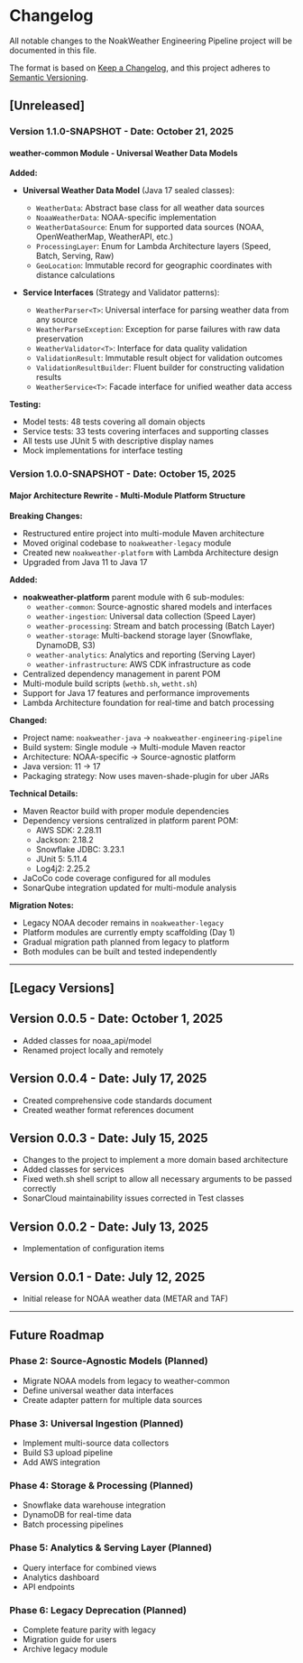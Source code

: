 # Changelog

All notable changes to the NoakWeather Engineering Pipeline project will be documented in this file.

The format is based on [Keep a Changelog](https://keepachangelog.com/en/1.0.0/),
and this project adheres to [Semantic Versioning](https://semver.org/spec/v2.0.0.html).

## [Unreleased]

### Version 1.1.0-SNAPSHOT - Date: October 21, 2025

#### weather-common Module - Universal Weather Data Models

**Added:**
- **Universal Weather Data Model** (Java 17 sealed classes):
  - `WeatherData`: Abstract base class for all weather data sources
  - `NoaaWeatherData`: NOAA-specific implementation
  - `WeatherDataSource`: Enum for supported data sources (NOAA, OpenWeatherMap, WeatherAPI, etc.)
  - `ProcessingLayer`: Enum for Lambda Architecture layers (Speed, Batch, Serving, Raw)
  - `GeoLocation`: Immutable record for geographic coordinates with distance calculations
  
- **Service Interfaces** (Strategy and Validator patterns):
  - `WeatherParser<T>`: Universal interface for parsing weather data from any source
  - `WeatherParseException`: Exception for parse failures with raw data preservation
  - `WeatherValidator<T>`: Interface for data quality validation
  - `ValidationResult`: Immutable result object for validation outcomes
  - `ValidationResultBuilder`: Fluent builder for constructing validation results
  - `WeatherService<T>`: Facade interface for unified weather data access

**Testing:**
- Model tests: 48 tests covering all domain objects
- Service tests: 33 tests covering interfaces and supporting classes
- All tests use JUnit 5 with descriptive display names
- Mock implementations for interface testing

### Version 1.0.0-SNAPSHOT - Date: October 15, 2025

#### Major Architecture Rewrite - Multi-Module Platform Structure

**Breaking Changes:**
- Restructured entire project into multi-module Maven architecture
- Moved original codebase to `noakweather-legacy` module
- Created new `noakweather-platform` with Lambda Architecture design
- Upgraded from Java 11 to Java 17

**Added:**
- **noakweather-platform** parent module with 6 sub-modules:
  - `weather-common`: Source-agnostic shared models and interfaces
  - `weather-ingestion`: Universal data collection (Speed Layer)
  - `weather-processing`: Stream and batch processing (Batch Layer)
  - `weather-storage`: Multi-backend storage layer (Snowflake, DynamoDB, S3)
  - `weather-analytics`: Analytics and reporting (Serving Layer)
  - `weather-infrastructure`: AWS CDK infrastructure as code
- Centralized dependency management in parent POM
- Multi-module build scripts (`wethb.sh`, `wetht.sh`)
- Support for Java 17 features and performance improvements
- Lambda Architecture foundation for real-time and batch processing

**Changed:**
- Project name: `noakweather-java` → `noakweather-engineering-pipeline`
- Build system: Single module → Multi-module Maven reactor
- Architecture: NOAA-specific → Source-agnostic platform
- Java version: 11 → 17
- Packaging strategy: Now uses maven-shade-plugin for uber JARs

**Technical Details:**
- Maven Reactor build with proper module dependencies
- Dependency versions centralized in platform parent POM:
  - AWS SDK: 2.28.11
  - Jackson: 2.18.2
  - Snowflake JDBC: 3.23.1
  - JUnit 5: 5.11.4
  - Log4j2: 2.25.2
- JaCoCo code coverage configured for all modules
- SonarQube integration updated for multi-module analysis

**Migration Notes:**
- Legacy NOAA decoder remains in `noakweather-legacy`
- Platform modules are currently empty scaffolding (Day 1)
- Gradual migration path planned from legacy to platform
- Both modules can be built and tested independently

---

## [Legacy Versions]

## Version 0.0.5 - Date: October 1, 2025
- Added classes for noaa_api/model
- Renamed project locally and remotely

## Version 0.0.4 - Date: July 17, 2025
- Created comprehensive code standards document
- Created weather format references document

## Version 0.0.3 - Date: July 15, 2025
- Changes to the project to implement a more domain based architecture
- Added classes for services
- Fixed weth.sh shell script to allow all necessary arguments to be passed correctly
- SonarCloud maintainability issues corrected in Test classes

## Version 0.0.2 - Date: July 13, 2025
- Implementation of configuration items

## Version 0.0.1 - Date: July 12, 2025
- Initial release for NOAA weather data (METAR and TAF)

---

## Future Roadmap

### Phase 2: Source-Agnostic Models (Planned)
- Migrate NOAA models from legacy to weather-common
- Define universal weather data interfaces
- Create adapter pattern for multiple data sources

### Phase 3: Universal Ingestion (Planned)
- Implement multi-source data collectors
- Build S3 upload pipeline
- Add AWS integration

### Phase 4: Storage & Processing (Planned)
- Snowflake data warehouse integration
- DynamoDB for real-time data
- Batch processing pipelines

### Phase 5: Analytics & Serving Layer (Planned)
- Query interface for combined views
- Analytics dashboard
- API endpoints

### Phase 6: Legacy Deprecation (Planned)
- Complete feature parity with legacy
- Migration guide for users
- Archive legacy module
